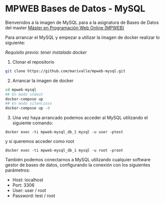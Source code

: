 # MPWEB Bases de Datos - MySQL 
Bienvenidos a la imagen de MySQL para a la asignatura de Bases de Datos del master [Máster en Programación Web Online (MPWEB)](https://www.salleurl.edu/es/estudios/master-en-programacion-web-online)

Para arrancar el MySQL y empezar a utilizar la imagen de docker realizar lo siguiente:

*Requisito previo: tener instalado docker*

1) Clonar el repositorio
```bash
git clone https://github.com/marivalle/mpweb-mysql.git
```
2) Arrancar la imagen de docker
```bash
cd mpweb-mysql
## En modo stdout
docker-compose up
## En modo silencioso
docker-compose up -d
```
3) Una vez haya arrancado podemos acceder al MySQL utilizando el siguiente comando:
```
docker exec -ti mpweb-mysql_db_1 mysql -u user -ptest 
```
y si queremos acceder como root
```
docker exec -ti mpweb-mysql_db_1 mysql -u root -proot
```

También podemos conectarnos a MySQL utilizando cualquier software gestor de bases de datos, configurando la conexión con los siguientes parámetros:
* Host: localhost
* Port: 3306
* User: user / root
* Password: test / root